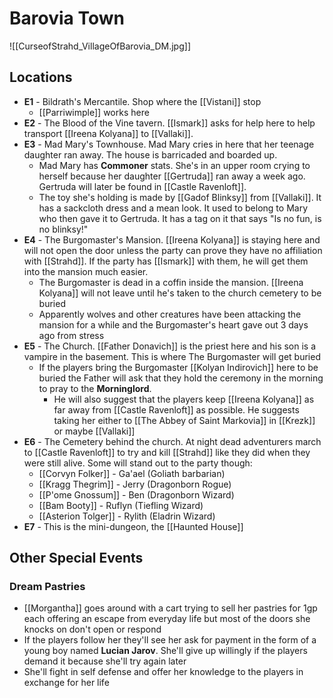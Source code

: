 # Barovia Town

![[CurseofStrahd_VillageOfBarovia_DM.jpg]]

## Locations
* **E1** - Bildrath's Mercantile. Shop where the [[Vistani]] stop
  * [[Parriwimple]] works here
* **E2** - The Blood of the Vine tavern. [[Ismark]] asks for help here to help transport [[Ireena Kolyana]] to [[Vallaki]].
* **E3** - Mad Mary's Townhouse. Mad Mary cries in here that her teenage daughter ran away. The house is barricaded and boarded up.
  * Mad Mary has **Commoner** stats. She's in an upper room crying to herself because her daughter [[Gertruda]] ran away a week ago. Gertruda will later be found in [[Castle Ravenloft]].
  * The toy she's holding is made by [[Gadof Blinksy]] from [[Vallaki]]. It has a sackcloth dress and a mean look. It used to belong to Mary who then gave it to Gertruda. It has a tag on it that says "Is no fun, is no blinksy!"
* **E4** - The Burgomaster's Mansion. [[Ireena Kolyana]] is staying here and will not open the door unless the party can prove they have no affiliation with [[Strahd]]. If the party has [[Ismark]] with them, he will get them into the mansion much easier.
  * The Burgomaster is dead in a coffin inside the mansion. [[Ireena Kolyana]] will not leave until he's taken to the church cemetery to be buried
  * Apparently wolves and other creatures have been attacking the mansion for a while and the Burgomaster's heart gave out 3 days ago from stress
* **E5** - The Church. [[Father Donavich]] is the priest here and his son is a vampire in the basement. This is where The Burgomaster will get buried
  * If the players bring the Burgomaster [[Kolyan Indirovich]] here to be buried the Father will ask that they hold the ceremony in the morning to pray to the **Morninglord**. 
    * He will also suggest that the players keep [[Ireena Kolyana]] as far away from [[Castle Ravenloft]] as possible. He suggests taking her either to [[The Abbey of Saint Markovia]] in [[Krezk]] or maybe [[Vallaki]]
* **E6** - The Cemetery behind the church. At night dead adventurers march to [[Castle Ravenloft]] to try and kill [[Strahd]] like they did when they were still alive. Some will stand out to the party though:
  * [[Corvyn Folker]] - Ga'ael (Goliath barbarian)
  * [[Kragg Thegrim]] - Jerry (Dragonborn Rogue)
  * [[P'ome Gnossum]] - Ben (Dragonborn Wizard)
  * [[Bam Booty]] - Ruflyn (Tiefling Wizard)
  * [[Asterion Tolger]] - Rylith (Eladrin Wizard)
* **E7** - This is the mini-dungeon, the [[Haunted House]]

## Other Special Events
### Dream Pastries
* [[Morgantha]] goes around with a cart trying to sell her pastries for 1gp each offering an escape from everyday life but most of the doors she knocks on don't open or respond
* If the players follow her they'll see her ask for payment in the form of a young boy named **Lucian Jarov**. She'll give up willingly if the players demand it because she'll try again later
* She'll fight in self defense and offer her knowledge to the players in exchange for her life
